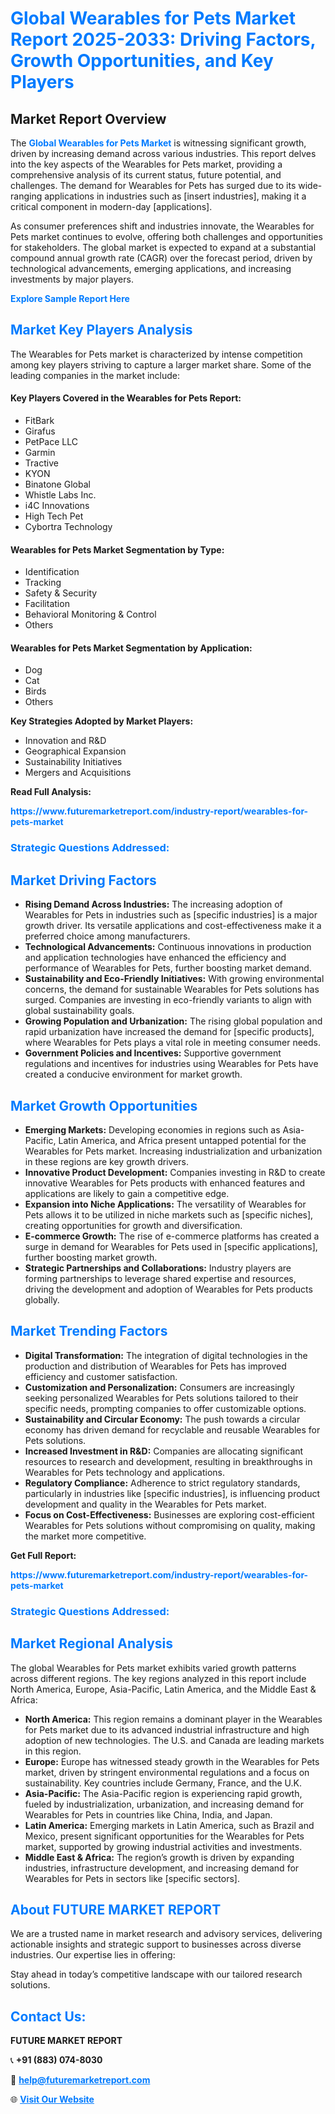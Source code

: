 <h1 style="color: #007BFF;">Global Wearables for Pets Market Report 2025-2033: Driving Factors, Growth Opportunities, and Key Players</h1>

<section id="overview">
<h2>Market Report Overview</h2>
<p>The <a href="https://www.futuremarketreport.com/industry-report/wearables-for-pets-market" style="color: #007BFF; text-decoration: none;"><strong>Global Wearables for Pets Market</strong></a> is witnessing significant growth, driven by increasing demand across various industries. This report delves into the key aspects of the Wearables for Pets market, providing a comprehensive analysis of its current status, future potential, and challenges. The demand for Wearables for Pets has surged due to its wide-ranging applications in industries such as [insert industries], making it a critical component in modern-day [applications].</p>
<p>As consumer preferences shift and industries innovate, the Wearables for Pets market continues to evolve, offering both challenges and opportunities for stakeholders. The global market is expected to expand at a substantial compound annual growth rate (CAGR) over the forecast period, driven by technological advancements, emerging applications, and increasing investments by major players.</p>
</section>

<section id="overview">
<p><a href="https://www.futuremarketreport.com/request-sample/reportId=115805" style="color: #007BFF; text-decoration: none;"><strong>Explore Sample Report Here</strong></a></p>
</section>

<section id="key-players">
<h2 style="color: #007BFF;">Market Key Players Analysis</h2>
<p>The Wearables for Pets market is characterized by intense competition among key players striving to capture a larger market share. Some of the leading companies in the market include:</p>
<h4>Key Players Covered in the Wearables for Pets Report:</h4>
<ul><li>FitBark</li><li>Girafus</li><li>PetPace LLC</li><li>Garmin</li><li>Tractive</li><li>KYON</li><li>Binatone Global</li><li>Whistle Labs Inc.</li><li>i4C Innovations</li><li>High Tech Pet</li><li>Cybortra Technology</li></ul>
<h4>Wearables for Pets Market Segmentation by Type:</h4>
<ul><li>Identification</li><li>Tracking</li><li>Safety &amp; Security</li><li>Facilitation</li><li>Behavioral Monitoring &amp; Control</li><li>Others</li></ul>

<h4>Wearables for Pets Market Segmentation by Application:</h4>
<ul><li>Dog</li><li>Cat</li><li>Birds</li><li>Others</li></ul>
<p><strong>Key Strategies Adopted by Market Players:</strong></p>
<ul>
<li>Innovation and R&D</li>
<li>Geographical Expansion</li>
<li>Sustainability Initiatives</li>
<li>Mergers and Acquisitions</li>
</ul>
</section>

<section>
<p><strong>Read Full Analysis: </strong></p><a href="https://www.futuremarketreport.com/industry-report/wearables-for-pets-market" style="color: #007BFF; text-decoration: none;"><strong>https://www.futuremarketreport.com/industry-report/wearables-for-pets-market</strong></a>
<h3 style="color: #007BFF;">Strategic Questions Addressed:</h3>
</section>

<section id="driving-factors">
<h2 style="color: #007BFF;">Market Driving Factors</h2>
<ul>
<li><strong>Rising Demand Across Industries:</strong> The increasing adoption of Wearables for Pets in industries such as [specific industries] is a major growth driver. Its versatile applications and cost-effectiveness make it a preferred choice among manufacturers.</li>
<li><strong>Technological Advancements:</strong> Continuous innovations in production and application technologies have enhanced the efficiency and performance of Wearables for Pets, further boosting market demand.</li>
<li><strong>Sustainability and Eco-Friendly Initiatives:</strong> With growing environmental concerns, the demand for sustainable Wearables for Pets solutions has surged. Companies are investing in eco-friendly variants to align with global sustainability goals.</li>
<li><strong>Growing Population and Urbanization:</strong> The rising global population and rapid urbanization have increased the demand for [specific products], where Wearables for Pets plays a vital role in meeting consumer needs.</li>
<li><strong>Government Policies and Incentives:</strong> Supportive government regulations and incentives for industries using Wearables for Pets have created a conducive environment for market growth.</li>
</ul>
</section>

<section id="growth-opportunities">
<h2 style="color: #007BFF;">Market Growth Opportunities</h2>
<ul>
<li><strong>Emerging Markets:</strong> Developing economies in regions such as Asia-Pacific, Latin America, and Africa present untapped potential for the Wearables for Pets market. Increasing industrialization and urbanization in these regions are key growth drivers.</li>
<li><strong>Innovative Product Development:</strong> Companies investing in R&D to create innovative Wearables for Pets products with enhanced features and applications are likely to gain a competitive edge.</li>
<li><strong>Expansion into Niche Applications:</strong> The versatility of Wearables for Pets allows it to be utilized in niche markets such as [specific niches], creating opportunities for growth and diversification.</li>
<li><strong>E-commerce Growth:</strong> The rise of e-commerce platforms has created a surge in demand for Wearables for Pets used in [specific applications], further boosting market growth.</li>
<li><strong>Strategic Partnerships and Collaborations:</strong> Industry players are forming partnerships to leverage shared expertise and resources, driving the development and adoption of Wearables for Pets products globally.</li>
</ul>
</section>

<section id="trending-factors">
<h2 style="color: #007BFF;">Market Trending Factors</h2>
<ul>
<li><strong>Digital Transformation:</strong> The integration of digital technologies in the production and distribution of Wearables for Pets has improved efficiency and customer satisfaction.</li>
<li><strong>Customization and Personalization:</strong> Consumers are increasingly seeking personalized Wearables for Pets solutions tailored to their specific needs, prompting companies to offer customizable options.</li>
<li><strong>Sustainability and Circular Economy:</strong> The push towards a circular economy has driven demand for recyclable and reusable Wearables for Pets solutions.</li>
<li><strong>Increased Investment in R&D:</strong> Companies are allocating significant resources to research and development, resulting in breakthroughs in Wearables for Pets technology and applications.</li>
<li><strong>Regulatory Compliance:</strong> Adherence to strict regulatory standards, particularly in industries like [specific industries], is influencing product development and quality in the Wearables for Pets market.</li>
<li><strong>Focus on Cost-Effectiveness:</strong> Businesses are exploring cost-efficient Wearables for Pets solutions without compromising on quality, making the market more competitive.</li>
</ul>
</section>

<section>
<p><strong>Get Full Report: </strong></p><a href="https://www.futuremarketreport.com/industry-report/wearables-for-pets-market" style="color: #007BFF; text-decoration: none;"><strong>https://www.futuremarketreport.com/industry-report/wearables-for-pets-market</strong></a>
<h3 style="color: #007BFF;">Strategic Questions Addressed:</h3>
</section>


<section id="regional-analysis">
<h2 style="color: #007BFF;">Market Regional Analysis</h2>
<p>The global Wearables for Pets market exhibits varied growth patterns across different regions. The key regions analyzed in this report include North America, Europe, Asia-Pacific, Latin America, and the Middle East & Africa:</p>
<ul>
<li><strong>North America:</strong> This region remains a dominant player in the Wearables for Pets market due to its advanced industrial infrastructure and high adoption of new technologies. The U.S. and Canada are leading markets in this region.</li>
<li><strong>Europe:</strong> Europe has witnessed steady growth in the Wearables for Pets market, driven by stringent environmental regulations and a focus on sustainability. Key countries include Germany, France, and the U.K.</li>
<li><strong>Asia-Pacific:</strong> The Asia-Pacific region is experiencing rapid growth, fueled by industrialization, urbanization, and increasing demand for Wearables for Pets in countries like China, India, and Japan.</li>
<li><strong>Latin America:</strong> Emerging markets in Latin America, such as Brazil and Mexico, present significant opportunities for the Wearables for Pets market, supported by growing industrial activities and investments.</li>
<li><strong>Middle East & Africa:</strong> The region’s growth is driven by expanding industries, infrastructure development, and increasing demand for Wearables for Pets in sectors like [specific sectors].</li>
</ul>
</section>

<footer>
<h2 style="color: #007BFF;">About FUTURE MARKET REPORT</h2>
<p>We are a trusted name in market research and advisory services, delivering actionable insights and strategic support to businesses across diverse industries. Our expertise lies in offering:</p>

<p>Stay ahead in today’s competitive landscape with our tailored research solutions.</p>

<h2 style="color: #007BFF;">Contact Us:</h2>
<p><strong>FUTURE MARKET REPORT</strong></p>
<p>📞 <strong>+91 (883) 074-8030</strong></p>
<p>📧 <strong><a href="mailto:help@futuremarketreport.com" style="color: #007BFF;">help@futuremarketreport.com</a></strong></p>
<p>🌐 <strong><a href="https://www.futuremarketreport.com/" style="color: #007BFF;">Visit Our Website</a></strong></p>
</footer>
